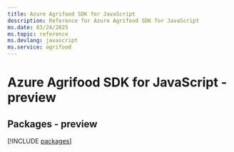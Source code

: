 ```yaml
---
title: Azure Agrifood SDK for JavaScript
description: Reference for Azure Agrifood SDK for JavaScript
ms.date: 03/24/2025
ms.topic: reference
ms.devlang: javascript
ms.service: agrifood
---
```

# Azure Agrifood SDK for JavaScript - preview
## Packages - preview
[!INCLUDE [packages](agrifood-index.md)]